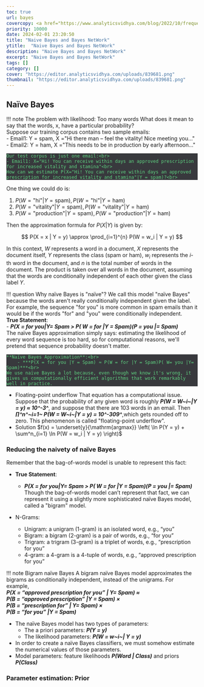 ```yaml
---
toc: true
url: bayes
covercopy: <a href="https://www.analyticsvidhya.com/blog/2022/10/frequently-asked-interview-questions-on-naive-bayes-classifier/">© Aman Preet Gulati</a>
priority: 10000
date: 2024-02-01 23:20:50
title: "Naive Bayes and Bayes NetWork"
ytitle:  "Naive Bayes and Bayes NetWork"
description: "Naive Bayes and Bayes NetWork"
excerpt: "Naive Bayes and Bayes NetWork"
tags: []
category: []
cover: "https://editor.analyticsvidhya.com/uploads/839681.png"
thumbnail: "https://editor.analyticsvidhya.com/uploads/839681.png"
---
```


## Naïve Bayes

!!! note The problem with likelihood: Too many words
    What does it mean to say that the words, x, have a particular probability?<br>
    Suppose our training corpus contains two sample emails:<br>
    - Email1: Y = spam, X ="Hi there man – feel the vitality! Nice meeting you…"<br>
    - Email2: Y = ham, X ="This needs to be in production by early afternoon…"<br>
    
    Our test corpus is just one email:<br>
    - Email1: X="Hi! You can receive within days an approved prescription for increased vitality and stamina"<br>
    How can we estimate P(X="Hi! You can receive within days an approved prescription for increased vitality and stamina"|Y = spam)?<br>

One thing we could do is:


1. $P(W = \text{"hi"} | Y = \text{spam}), P(W = \text{"hi"} | Y = \text{ham})$
2. $P(W = \text{"vitality"} | Y = \text{spam}), P(W = \text{"vitality"} | Y = \text{ham})$
3. $P(W = \text{"production"} | Y = \text{spam}), P(W = \text{"production"} | Y = \text{ham})$

Then the approximation formula for $P(X | Y)$ is given by:

$$ P(X = x | Y = y) \approx \prod_{i=1}^{n} P(W = w_i | Y = y) $$

In this context, $W$ represents a word in a document, $X$ represents the document itself, $Y$ represents the class (spam or ham), $w_i$ represents the $i$-th word in the document, and $n$ is the total number of words in the document. The product is taken over all words in the document, assuming that the words are conditionally independent of each other given the class label $Y$.

!!! question Why naïve Bayes is "naïve"?
    We call this model "naïve Bayes" because the words aren't really conditionally independent given the label. For example, the sequence "for you" is more common in spam emails than it would be if the words "for" and "you" were conditionally independent.<br>
    **True Statement**:<br>
        - ***P(X = for you|Y= Spam > P( W = for |Y = Spam)(P = you |= Spam)***<br>
    The naïve Bayes approximation simply says: estimating the likelihood of every word sequence is too hard, so for computational reasons, we'll pretend that sequence probability doesn't matter.<br>
    
    **Naïve Bayes Approximation**:<br>
        - ***P(X = for you |Y = Spam) ≈ P(W = for |Y = Spam)P( W= you |Y= Spam)***<br>
    We use naïve Bayes a lot because, even though we know it's wrong, it gives us computationally efficient algorithms that work remarkably well in practice. 


- Floating-point underflow
    That equation has a computational issue. Suppose that the probability of any given word is roughly ***P(W = W~i~|Y = y) ≈ 10^-3^***, and suppose that there are 103 words in an email. Then ***∏^n^~i=1~ P(W = W~i~|Y = y) = 10^-309^***,which gets rounded off to zero. This phenomenon is called "floating-point underflow".
- Solution
    $f(x) = \underset{y}{\mathrm{argmax}} \left( \ln P(Y = y) + \sum^n_{i=1} \ln P(W = w_i | Y = y) \right)$

### Reducing the naivety of naïve Bayes
Remember that the bag-of-words model is unable to represent this fact: 
- **True Statement**:
    - ***P(X = for you|Y= Spam > P( W = for |Y = Spam)(P = you |= Spam)***
    Though the bag-of-words model can’t represent that fact, we can represent it using a slightly more sophisticated naïve Bayes model, called a "bigram" model.

- N-Grams:
    - Unigram: a unigram (1-gram) is an isolated word, e.g., “you”
    - Bigram: a bigram (2-gram) is a pair of words, e.g., “for you”
    - Trigram: a trigram (3-gram) is a triplet of words, e.g., “prescription for you”
    - 4-gram: a 4-gram is a 4-tuple of words, e.g., “approved prescription for you”

!!! note Bigram naïve Bayes
    A bigram naïve Bayes model approximates the bigrams as conditionally independent, instead of the unigrams. For example,<br>
    ***P(X = “approved prescription for you” | Y= Spam) ≈***<br>
    ***P(B = “approved prescription” |Y = Spam) ×***<br>
    ***P(B = “prescription for” | Y= Spam) ×***<br>
    ***P(B = “for you” |Y = Spam)***


- The naïve Bayes model has two types of parameters:
    - The a priori parameters: ***P(Y = y)***
    - The likelihood parameters: ***P(W = w~i~| Y = y)***
- In order to create a naïve Bayes classifiers, we must somehow estimate the numerical values of those parameters.
- Model parameters: feature likelihoods ***P(Word | Class)*** and priors ***P(Class)***

### Parameter estimation: Prior







<style>
pre {
  background-color:#38393d;
  color: #5fd381;
}
</style>
